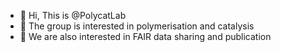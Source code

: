 - 👋 Hi, This is @PolycatLab
- 👀 The group is interested in polymerisation and catalysis
- 🌱 We are also interested in FAIR data sharing and publication

<!---
PolycatLab/PolycatLab is a ✨ special ✨ repository because its `README.md` (this file) appears on your GitHub profile.
You can click the Preview link to take a look at your changes.
--->
